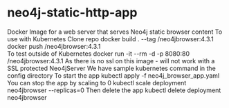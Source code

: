# neo4j-static-http-app
Docker Image for a web server that serves Neo4j static browser content
To use with Kubernetes
Clone repo
docker build . --tag <repositoryName>/neo4jbrowser:4.3.1   
docker push <repositoryName>/neo4jbrowser:4.3.1   
To test outside of Kubernetes
docker run -it --rm -d -p 8080:80  <repositoryName>/neo4jbrowser:4.3.1
As there is no ssl on this image - will not work with a SSL protected Neo4jServer
We have sample kubernetes command in the config directory
  To start the app
  kubectl apply -f neo4j_browser_app.yaml
  You can stop the app by scaling to 0
  kubectl scale deployment neo4jbrowser --replicas=0
  Then delete the app
  kubectl delete deployment neo4jbrowser
